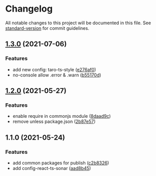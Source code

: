 # Changelog

All notable changes to this project will be documented in this file. See [standard-version](https://github.com/conventional-changelog/standard-version) for commit guidelines.

## [1.3.0](https://github.com/TinkGu/eslint-config/compare/v1.2.0...v1.3.0) (2021-07-06)


### Features

* add new config: taro-ts-style ([e276af0](https://github.com/TinkGu/eslint-config/commit/e276af0165950c7d85bfe32d228837ab84408e68))
* no-console allow .error & .warn ([b55170d](https://github.com/TinkGu/eslint-config/commit/b55170d8b34a9a9f2d3a01ce7c0216c971c1112e))

## [1.2.0](https://github.com/TinkGu/eslint-config/compare/v1.1.0...v1.2.0) (2021-05-27)


### Features

* enable require in commonjs module ([8daad9c](https://github.com/TinkGu/eslint-config/commit/8daad9ca789cb3f1ec3fc1a8e74f66ad43c31f63))
* remove unless package.json ([2b87e57](https://github.com/TinkGu/eslint-config/commit/2b87e571ebcb2cbd1b3cd3b395d950ba72a48796))

## 1.1.0 (2021-05-24)


### Features

* add common packages for publish ([c2b8326](https://github.com/TinkGu/eslint-config/commit/c2b832654a953647e341c8d0481b879458fdcc82))
* add config-react-ts-sonar ([aad8b45](https://github.com/TinkGu/eslint-config/commit/aad8b45e5bb99d6de8a52d66e865eee1ebfe6a3f))
